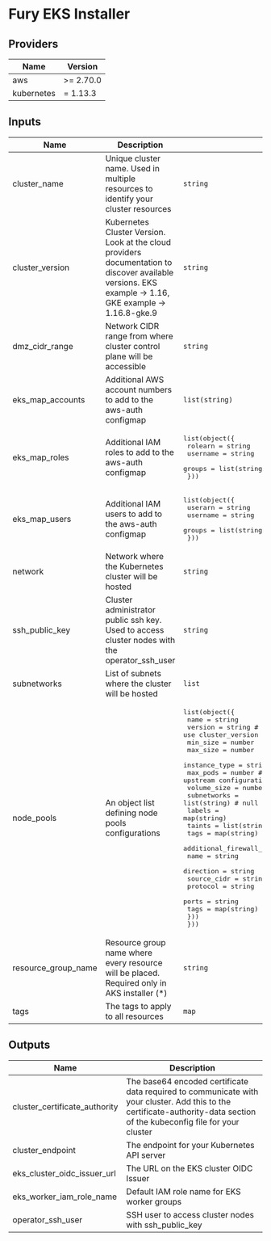 # Fury EKS Installer

## Providers

| Name       | Version   |
| ---------- | --------- |
| aws        | >= 2.70.0 |
| kubernetes | = 1.13.3  |

## Inputs

| Name                | Description                                                                                                                                            | Type                                                                                                                                                                                                                                                                                                                                                                                                                                                                                                                                                                                                                                                                                                                                                                               | Default | Required |
| ------------------- | ------------------------------------------------------------------------------------------------------------------------------------------------------ | ---------------------------------------------------------------------------------------------------------------------------------------------------------------------------------------------------------------------------------------------------------------------------------------------------------------------------------------------------------------------------------------------------------------------------------------------------------------------------------------------------------------------------------------------------------------------------------------------------------------------------------------------------------------------------------------------------------------------------------------------------------------------------------- | ------- | :------: |
| cluster_name        | Unique cluster name. Used in multiple resources to identify your cluster resources                                                                     | `string`                                                                                                                                                                                                                                                                                                                                                                                                                                                                                                                                                                                                                                                                                                                                                                           | n/a     |   yes    |
| cluster_version     | Kubernetes Cluster Version. Look at the cloud providers documentation to discover available versions. EKS example -> 1.16, GKE example -> 1.16.8-gke.9 | `string`                                                                                                                                                                                                                                                                                                                                                                                                                                                                                                                                                                                                                                                                                                                                                                           | n/a     |   yes    |
| dmz_cidr_range      | Network CIDR range from where cluster control plane will be accessible                                                                                 | `string`                                                                                                                                                                                                                                                                                                                                                                                                                                                                                                                                                                                                                                                                                                                                                                           | n/a     |   yes    |
| eks_map_accounts    | Additional AWS account numbers to add to the aws-auth configmap                                                                                        | `list(string)`                                                                                                                                                                                                                                                                                                                                                                                                                                                                                                                                                                                                                                                                                                                                                                     | n/a     |   yes    |
| eks_map_roles       | Additional IAM roles to add to the aws-auth configmap                                                                                                  | <pre>list(object({<br>    rolearn  = string<br>    username = string<br>    groups   = list(string)<br>  }))<br></pre>                                                                                                                                                                                                                                                                                                                                                                                                                                                                                                                                                                                                                                                             | n/a     |   yes    |
| eks_map_users       | Additional IAM users to add to the aws-auth configmap                                                                                                  | <pre>list(object({<br>    userarn  = string<br>    username = string<br>    groups   = list(string)<br>  }))<br></pre>                                                                                                                                                                                                                                                                                                                                                                                                                                                                                                                                                                                                                                                             | n/a     |   yes    |
| network             | Network where the Kubernetes cluster will be hosted                                                                                                    | `string`                                                                                                                                                                                                                                                                                                                                                                                                                                                                                                                                                                                                                                                                                                                                                                           | n/a     |   yes    |
| ssh_public_key      | Cluster administrator public ssh key. Used to access cluster nodes with the operator_ssh_user                                                          | `string`                                                                                                                                                                                                                                                                                                                                                                                                                                                                                                                                                                                                                                                                                                                                                                           | n/a     |   yes    |
| subnetworks         | List of subnets where the cluster will be hosted                                                                                                       | `list`                                                                                                                                                                                                                                                                                                                                                                                                                                                                                                                                                                                                                                                                                                                                                                             | n/a     |   yes    |
| node_pools          | An object list defining node pools configurations                                                                                                      | <pre>list(object({<br>    name          = string<br>    version       = string # null to use cluster_version<br>    min_size      = number<br>    max_size      = number<br>    instance_type = string<br>    max_pods      = number # null to use default upstream configuration<br>    volume_size   = number<br>    subnetworks   = list(string) # null to use default upstream configuration<br>    labels        = map(string)<br>    taints        = list(string)<br>    tags          = map(string)<br>    additional_firewall_rules = list(object({<br>      name        = string<br>      direction   = string<br>      source_cidr = string<br>      protocol    = string<br>      ports       = string<br>      tags        = map(string)<br>    }))<br>  }))<br></pre> | `[]`    |    no    |
| resource_group_name | Resource group name where every resource will be placed. Required only in AKS installer (\*)                                                           | `string`                                                                                                                                                                                                                                                                                                                                                                                                                                                                                                                                                                                                                                                                                                                                                                           | `""`    |    no    |
| tags                | The tags to apply to all resources                                                                                                                     | `map`                                                                                                                                                                                                                                                                                                                                                                                                                                                                                                                                                                                                                                                                                                                                                                              | `{}`    |    no    |

## Outputs

| Name                          | Description                                                                                                                                                               |
| ----------------------------- | ------------------------------------------------------------------------------------------------------------------------------------------------------------------------- |
| cluster_certificate_authority | The base64 encoded certificate data required to communicate with your cluster. Add this to the certificate-authority-data section of the kubeconfig file for your cluster |
| cluster_endpoint              | The endpoint for your Kubernetes API server                                                                                                                               |
| eks_cluster_oidc_issuer_url   | The URL on the EKS cluster OIDC Issuer                                                                                                                                    |
| eks_worker_iam_role_name      | Default IAM role name for EKS worker groups                                                                                                                               |
| operator_ssh_user             | SSH user to access cluster nodes with ssh_public_key                                                                                                                      |
